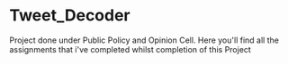 # Tweet_Decoder
Project done under Public Policy and Opinion Cell.
Here you'll find all the assignments that i've completed whilst completion of this Project
